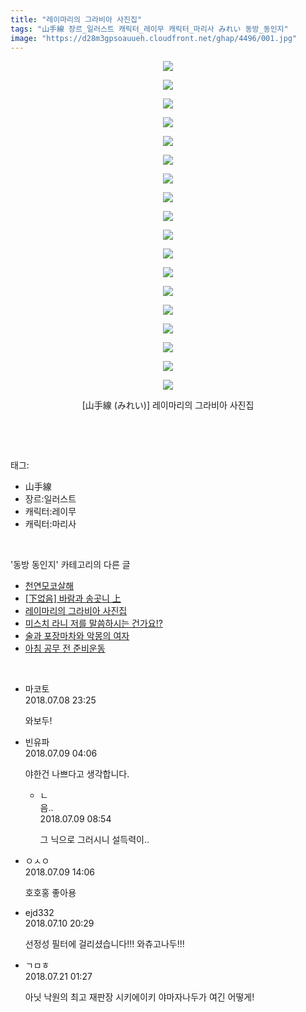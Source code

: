 ```yaml
---
title: "레이마리의 그라비아 사진집"
tags: "山手線 장르_일러스트 캐릭터_레이무 캐릭터_마리사 みれい 동방_동인지"
image: "https://d28m3gpsoauueh.cloudfront.net/ghap/4496/001.jpg"
---
```

<div class="article">
<p style="text-align: center; clear: none; float: none;"><img src="{{ site.imgserver4 }}/ghap/4496/001.jpg"/></p>
<p style="text-align: center; clear: none; float: none;"><img src="{{ site.imgserver4 }}/ghap/4496/002.jpg"/></p>
<p style="text-align: center; clear: none; float: none;"><img src="{{ site.imgserver4 }}/ghap/4496/003.jpg"/></p>
<p style="text-align: center; clear: none; float: none;"><img src="{{ site.imgserver4 }}/ghap/4496/004.jpg"/></p>
<p style="text-align: center; clear: none; float: none;"><img src="{{ site.imgserver4 }}/ghap/4496/005.jpg"/></p>
<p style="text-align: center; clear: none; float: none;"><img src="{{ site.imgserver4 }}/ghap/4496/006.jpg"/></p>
<p style="text-align: center; clear: none; float: none;"><img src="{{ site.imgserver4 }}/ghap/4496/007.jpg"/></p>
<p style="text-align: center; clear: none; float: none;"><img src="{{ site.imgserver4 }}/ghap/4496/008.jpg"/></p>
<p style="text-align: center; clear: none; float: none;"><img src="{{ site.imgserver4 }}/ghap/4496/009.jpg"/></p>
<p style="text-align: center; clear: none; float: none;"><img src="{{ site.imgserver4 }}/ghap/4496/010.jpg"/></p>
<p style="text-align: center; clear: none; float: none;"><img src="{{ site.imgserver4 }}/ghap/4496/011.jpg"/></p>
<p style="text-align: center; clear: none; float: none;"><img src="{{ site.imgserver4 }}/ghap/4496/012.jpg"/></p>
<p style="text-align: center; clear: none; float: none;"><img src="{{ site.imgserver4 }}/ghap/4496/013.jpg"/></p>
<p style="text-align: center; clear: none; float: none;"><img src="{{ site.imgserver4 }}/ghap/4496/014.jpg"/></p>
<p style="text-align: center; clear: none; float: none;"><img src="{{ site.imgserver4 }}/ghap/4496/015.jpg"/></p>
<p style="text-align: center; clear: none; float: none;"><img src="{{ site.imgserver4 }}/ghap/4496/016.jpg"/></p>
<p style="text-align: center; clear: none; float: none;"><img src="{{ site.imgserver4 }}/ghap/4496/017.jpg"/></p>
<p style="text-align: center; clear: none; float: none;"><img src="{{ site.imgserver4 }}/ghap/4496/018.jpg"/></p>
<p style="text-align: center; clear: none; float: none;">[山手線 (みれい)] 레이마리의 그라비아 사진집</p>
<p><br/></p>
</div><br/>
<div class="tagTrail">
<p>태그: </p>
<ul>
<li>山手線</li>
<li>장르:일러스트</li>
<li>캐릭터:레이무</li>
<li>캐릭터:마리사</li>
</ul>
</div><br/>
<div class="another">
<p>'동방 동인지' 카테고리의 다른 글</p>
<ul>
<li><a href="/ghap_4507">천연모코살해</a></li>
<li><a href="/ghap_4498">[下없음] 바람과 송곳니 上</a></li>
<li><a href="/ghap_4496">레이마리의 그라비아 사진집</a></li>
<li><a href="/ghap_4494">미스치 라니 저를 말씀하시는 건가요!?</a></li>
<li><a href="/ghap_4493">술과 포장마차와 악몽의 여자</a></li>
<li><a href="/ghap_4491">아침 공무 전 준비운동</a></li>
</ul>
</div><br/>
<div class="cb_module cb_fluid">
<div class="cb_wrt cb_profile">
<div class="comment">
<ul>
<li class="cb_thumb_off" id="comment15282465">
<div class="cb_comment_area">
<div class="cb_info_area">
<div class="cb_section">
<span class="cb_nick_name">마코토</span>
</div>
<div class="cb_section">
<span class="cb_date">2018.07.08 23:25 </span>
</div>
</div>
<div class="cb_dsc_comment">
<p class="cb_dsc">
											와보두!
										</p>
</div>
</div></li>
<li class="cb_thumb_off" id="comment15282523">
<div class="cb_comment_area">
<div class="cb_info_area">
<div class="cb_section">
<span class="cb_nick_name">빈유파</span>
</div>
<div class="cb_section">
<span class="cb_date">2018.07.09 04:06 </span>
</div>
</div>
<div class="cb_dsc_comment">
<p class="cb_dsc">
											야한건 나쁘다고 생각합니다.
										</p>
</div>
<ul>
<li class="cb_thumb_off" id="comment15282558">
<span class="cb_bu_subnode">ㄴ</span>
<div class="cb_comment_area">
<div class="cb_info_area">
<div class="cb_section">
<span class="cb_nick_name">음..</span>
</div>
<div class="cb_section">
<span class="cb_date">2018.07.09 08:54 </span>
</div>
</div>
<div class="cb_dsc_comment">
<p class="cb_dsc">
																그 닉으로 그러시니 설득력이..
															</p>
</div>
</div>
</li>
</ul>
</div></li>
<li class="cb_thumb_off" id="comment15282685">
<div class="cb_comment_area">
<div class="cb_info_area">
<div class="cb_section">
<span class="cb_nick_name">ㅇㅅㅇ</span>
</div>
<div class="cb_section">
<span class="cb_date">2018.07.09 14:06 </span>
</div>
</div>
<div class="cb_dsc_comment">
<p class="cb_dsc">
											호호홍 좋아용
										</p>
</div>
</div></li>
<li class="cb_thumb_off" id="comment15283594">
<div class="cb_comment_area">
<div class="cb_info_area">
<div class="cb_section">
<span class="cb_nick_name">ejd332</span>
</div>
<div class="cb_section">
<span class="cb_date">2018.07.10 20:29 </span>
</div>
</div>
<div class="cb_dsc_comment">
<p class="cb_dsc">
											선정성 필터에 걸리셨습니다!!! 와츄고나두!!!
										</p>
</div>
</div></li>
<li class="cb_thumb_off" id="comment15290987">
<div class="cb_comment_area">
<div class="cb_info_area">
<div class="cb_section">
<span class="cb_nick_name">ㄱㅁㅎ</span>
</div>
<div class="cb_section">
<span class="cb_date">2018.07.21 01:27 </span>
</div>
</div>
<div class="cb_dsc_comment">
<p class="cb_dsc">
											아닛 낙원의 최고 재판장 시키에이키 야마자나두가 여긴 어떻게!
										</p>
</div>
</div></li>
</ul>
</div>
</div><!-- commentList close -->
</div><br/>
